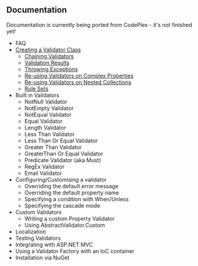 ## Documentation

Documentation is currently being ported from CodePlex - it's not finished yet!

- FAQ
- [Creating a Validator Class](CreatingAValidator.md)
  * [Chaining Validators](CreatingAValidator.md#chaining-validators-for-the-same-property)
  * [Validation Results](CreatingAValidator.md#ValidationResult)
  * [Throwing Exceptions](CreatingAValidator.md#throwing-exceptions)
  * [Re-using Validators on Complex Properties](CreatingAValidator.md#complex-properties)
  * [Re-using Validators on Nested Collections](CreatingAValidator.md#collections)
  * [Rule Sets](CreatingAValidator.md#RuleSets)
- Built in Validators
  * NotNull Validator
  * NotEmpty Validator
  * NotEqual Validator
  * Equal Validator
  * Length Validator
  * Less Than Validator
  * Less Than Or Equal Validator
  * Greater Than Validator
  * GreaterThan Or Equal Validator
  * Predicate Validator (aka Must)
  * RegEx Validator
  * Email Validator
- Configuring/Customising a validator
  * Overriding the default error message
  * Overriding the default property name
  * Specifying a condition with When/Unless
  * Specifying the cascade mode
- Custom Validators
  * Writing a custom Property Validator
  * Using AbstractValidator.Custom
- Localization
- Testing Validators
- Integrating with ASP.NET MVC
- Using a Validator Factory with an IoC container
- Installation via NuGet
